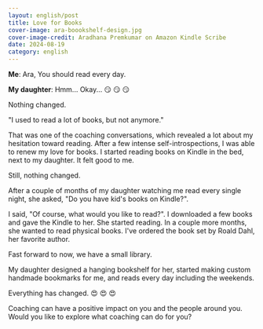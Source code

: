 ```yaml
---
layout: english/post
title: Love for Books
cover-image: ara-boookshelf-design.jpg
cover-image-credit: Aradhana Premkumar on Amazon Kindle Scribe
date: 2024-08-19
category: english
---
```


**Me**: Ara, You should read every day.

**My daughter**: Hmm... Okay... 😏 😏 😏

Nothing changed.

"I used to read a lot of books, but not anymore."

That was one of the coaching conversations, which revealed a lot about my hesitation toward reading. After a few intense self-introspections, I was able to renew my love for books. I started reading books on Kindle in the bed, next to my daughter. It felt good to me.

Still, nothing changed.

After a couple of months of my daughter watching me read every single night, she asked, "Do you have kid's books on Kindle?".

I said, "Of course, what would you like to read?". I downloaded a few books and gave the Kindle to her. She started reading. In a couple more months, she wanted to read physical books. I've ordered the book set by Roald Dahl, her favorite author.

Fast forward to now, we have a small library.

My daughter designed a hanging bookshelf for her, started making custom handmade bookmarks for me, and reads every day including the weekends.

Everything has changed. 😍 😍 😍

Coaching can have a positive impact on you and the people around you. Would you like to explore what coaching can do for you?
